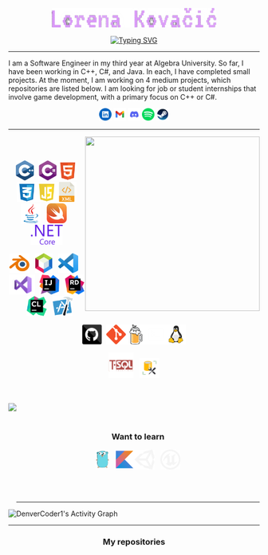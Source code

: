 <!--**Tiitmouse/Tiitmouse** is a ✨ _special_ ✨ repository because its `README.md` (this file) appears on your GitHub profile. /!-->
<div class="header">
<p align="center">
  <a href="https://github.com/Tiitmouse">
    <img src="materials/lk.png" alt="Lorena Kovacic" />
</a>
</p>
<p align="center">
<a href="https://git.io/typing-svg"><img src="https://readme-typing-svg.demolab.com?font=VT323&size=30&pause=1000&color=D898F7&center=true&random=false&width=435&lines=Hola :3;Student+at+Algera+university;Studying+software+engineering;Interested in game development" alt="Typing SVG" /></a>
</p>
</div>

---

<div class="aboutMe">
<p>
I am a Software Engineer in my third year at Algebra University. So far, I have been working in C++, C#, and Java. In each, I have completed small projects. At the moment, I am working on 4 medium projects, which repositories are listed below. I am looking for job or student internships that involve game development, with a primary focus on C++ or C#. 
</p>
<p align="center">
<a href="https://www.linkedin.com/in/lorena-kova%C4%8Di%C4%87/"><img title="Linkedin" height="25" src="materials/linkedin.svg"></a>
<a href="mailto:lkovac4@algebra.hr"><img title="Mail" height="25" src="materials/mail.svg"></a>
<a href=""><img title="Discord" height="25" src="materials/discord.svg"></a>
<a href="https://open.spotify.com/user/qrrnk4smcl81se6vsuepljiar?si=388a94be0e734741"><img title="Spotify" height="25" src="materials/spotify.svg"></a>
<a href="https://steamcommunity.com/profiles/76561198799326612/"><img title="Steam" height="25" src="materials/steam.svg"></a>
</p>
</div>

---

<!-- <div class="whatIuse">
<h2>
<p> 
  <a><img title="C++" height="40" src="materials/cpp.svg"></a>
  <a><img title="C#" height="40" src="materials/cSharp.svg"></a>
  <a><img title="HTML5" height="50" src="materials/html5.svg"></a>
  <a><img title="CSS" height="55" src="materials/css.svg"></a>
  <a><img title="Javascript" height="40" src="materials/js.svg"></a>
  <a><img title="xml" height="40" src="materials/xml.svg"></a>
  <a><img title="Java" height="40" src="materials/java-original.svg"></a>
  <a><img title="swift" height="40" src="materials/swift.svg"></a>
</p>
<p>
  <a><img title=".NetCore" height="40" src="materials/dotnetcore.svg"></a>
  <a><img title="netbeans" height="40" src="materials/netbeans.png"></a>
  <a><img title="Visual Studio Code" height="40" src="materials/vscode.png"></a>
  <a><img title="Microsoft Visual Studio" height="40" src="materials/visualstudio.png"></a>
  <a><img title="InteliJ" height="40" src="materials/intellij.svg"></a>
  <a><img title="Rider" height="40" src="materials/rider.png"></a>
  <a><img title="CLion" height="40" src="materials/clion.svg"></a>
  <a><img title="xcode" height="40" src="materials/xcode.png"></a>
</p>
<p>
  <a><img title="GitHub" height="40" src="materials/github.svg"></a>
  <a><img title="Git" height="40" src="materials/git-original.svg"></a>
  <a><img title="homebrew" height="40" src="materials/homebrew.svg"></a>
  <a><img title="terminal" height="40" src="materials/terminal.svg"></a>
  <a><img title="linux" height="40" src="materials/linux.svg"></a>
</p>
<p>
  <a><img title="tSQL" height="50" src="materials/tsql.png"></a>
  <a><img title="ssms" height="40" src="materials/ssms.png"></a>
</p>
<p>Want to learn</p>
<p>
  <a><img title="GO" height="40" src="materials/go.svg"></a>
  <a><img title="Kotlin" height="40" src="materials/kotlin.svg"></a>
</p>
</h2>
</div> -->
<div class="whatIuse" >
<div align="center">
<img height=350 width=350 align="right" src="https://github-readme-stats.vercel.app/api/top-langs/?username=Tiitmouse&theme=material-palenight&show_icons=true&hide_border=true&layout=compact" />
<br><br>
<p><a><img title="C++" height="40" src="materials/cpp.svg"></a>&nbsp;&nbsp;<a><img title="C#" height="40" src="materials/cSharp.svg"></a><a><img title="HTML5" height="40" src="materials/html.svg"></a><a><img title="CSS" height="40" src="materials/css.svg"></a><a><img title="Javascript" height="40" src="materials/js.png"></a><a><img title="xml" height="40" src="materials/xml.svg"></a><a><img title="Java" height="40" src="materials/java-original.svg"></a>&nbsp;&nbsp;&nbsp;<a><img title="swift" height="40" src="materials/swift.svg"></a>&nbsp;&nbsp;&nbsp;<a><img title=".NetCore" height="40" src="materials/dotnetcore.svg"></a></p>
<p><a><img title="blender" height="40" src="materials/blender.svg"></a>&nbsp;&nbsp;&nbsp;<a><img title="netbeans" height="40" src="materials/netbeans.png"></a>&nbsp;&nbsp;&nbsp;<a><img title="Visual Studio Code" height="40" src="materials/vscode.png"></a>&nbsp;&nbsp;&nbsp;<a><img title="Microsoft Visual Studio" height="40" src="materials/visualstudio.png"></a>&nbsp;&nbsp;<a><img title="InteliJ" height="40" src="materials/intellij.svg"></a>&nbsp;&nbsp;&nbsp;<a><img title="Rider" height="40" src="materials/rider.png"></a>&nbsp;&nbsp;&nbsp;<a><img title="CLion" height="40" src="materials/clion.svg"></a>&nbsp;&nbsp;&nbsp;<a><img title="xcode" height="40" src="materials/xcode.png"></a></p>
<p><a><img title="GitHub" height="40" src="materials/github.svg"></a>&nbsp;&nbsp;<a><img title="Git" height="40" src="materials/git-original.svg"></a><a><img title="homebrew" height="40" src="materials/homebrew.svg"></a><a><img title="terminal" height="40" src="materials/terminal.png"></a><a><img title="linux" height="40" src="materials/linux.svg"></a></p>
<p><a><img title="tSQL" height="50" src="materials/tsql.png"></a>&nbsp;&nbsp;&nbsp;<a><img title="ssms" height="40" src="materials/ssms.png"></a></p>
<br><br>
</div>
<div class="whatIuse" align="center">
<img height=200 align="left" src="https://github-readme-streak-stats.herokuapp.com/?user=Tiitmouse&theme=material-palenight&hide_border=true" /><br><br>
<h3>Want to learn</h3>
<p><a><img title="GO" height="40" src="materials/go.svg"></a>&nbsp;&nbsp;&nbsp;<a><img title="Kotlin" height="40" src="materials/kotlin.svg"></a><a><img title="unity" height="40" src="materials/unity.png"></a>&nbsp;&nbsp;&nbsp;<a><img title=".NetCore" height="40" src="materials/unreal-engine.png"></a></p>
<br><br>
</div>
</div>

---

<div class="activityGraph">
<a><img alt="DenverCoder1's Activity Graph" src="https://github-readme-activity-graph.vercel.app/graph/?username=Tiitmouse&bg_color=060a0f&color=d2a7ee&line=98e3ff&point=d2a7ee&hide_border=true" /></a>
</div>

---
<div class="myRepo" align="center">
<h3 align="center">My repositories</h3>

<div class="pra">
</div>

<div class="oop.net">
</div>

<div class="java">
</div>

<div class="oop">
</div>

<div class="rwa">
</div>

</div>






